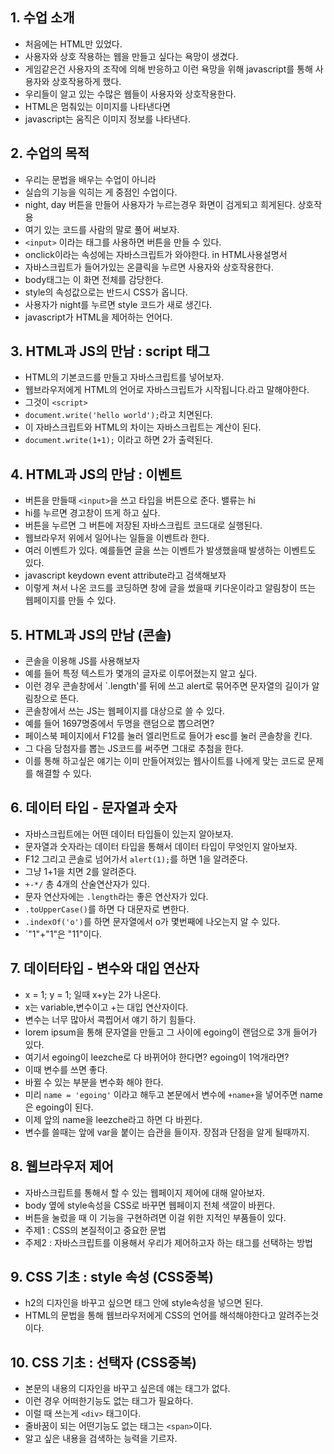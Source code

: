 ## 1. 수업 소개
- 처음에는 HTML만 있었다.
- 사용자와 상호 작용하는 웹을 만들고 싶다는 욕망이 생겼다.
- 게임같은건 사용자의 조작에 의해 반응하고 이런 욕망을 위해 javascript를 통해 사용자와 상호작용하게 했다.
- 우리들이 알고 있는 수많은 웹들이 사용자와 상호작용한다.
- HTML은 멈춰있는 이미지를 나타낸다면
- javascript는 움직은 이미지 정보를 나타낸다.

## 2. 수업의 목적
- 우리는 문법을 배우는 수업이 아니라
- 실습의 기능을 익히는 게 중점인 수업이다.
- night, day 버튼을 만들어 사용자가 누르는경우 화면이 검게되고 희게된다. 상호작용
- 여기 있는 코드를 사람의 말로 풀어 써보자.
- `<input>` 이라는 태그를 사용하면 버튼을 만들 수 있다.
- onclick이라는 속성에는 자바스크립트가 와야한다. in HTML사용설명서
- 자바스크립트가 들어가있는 온클릭을 누르면 사용자와 상호작용한다.
- body태그는 이 화면 전체를 감당한다.
- style의 속성값으로는 반드시 CSS가 옵니다.
- 사용자가 night를 누르면 style 코드가 새로 생긴다.
- javascript가 HTML을 제어하는 언어다.

## 3. HTML과 JS의 만남 : script 태그
- HTML의 기본코드를 만들고 자바스크립트를 넣어보자.
- 웹브라우저에게 HTML의 언어로 자바스크립트가 시작됩니다.라고 말해야한다.
- 그것이 `<script>`
- `document.write('hello world');`라고 치면된다.
- 이 자바스크립트와 HTML의 차이는 자바스크립트는 계산이 된다.
- `document.write(1+1);` 이라고 하면 2가 출력된다.

## 4. HTML과 JS의 만남 : 이벤트
- 버튼을 만들때 `<input>`을 쓰고 타입을 버튼으로 준다. 밸류는 hi
- hi를 누르면 경고창이 뜨게 하고 싶다.
- 버튼을 누르면 그 버튼에 저장된 자바스크립트 코드대로 실행된다.
- 웹브라우저 위에서 일어나는 일들을 이벤트라 한다.
- 여러 이벤트가 있다. 예를들면 글을 쓰는 이벤트가 발생했을때 발생하는 이벤트도 있다.
- javascript keydown event attribute라고 검색해보자
- 이렇게 쳐서 나온 코드를 코딩하면 창에 글을 썼을때 키다운이라고 알림창이 뜨는 웹페이지를 만들 수 있다.

## 5. HTML과 JS의 만남 (콘솔)
- 콘솔을 이용해 JS를 사용해보자
- 예를 들어 특정 텍스트가 몇개의 글자로 이루어졌는지 알고 싶다.
- 이런 경우 콘솔창에서 `.length'를 뒤에 쓰고 alert로 묶어주면 문자열의 길이가 알림창으로 뜬다.
- 콘솔창에서 쓰는 JS는 웹페이지를 대상으로 쓸 수 있다.
- 예를 들어 1697명중에서 두명을 랜덤으로 뽑으려면?
- 페이스북 페이지에서 F12를 눌러 엘리먼트로 들어가 esc를 눌러 콘솔창을 킨다.
- 그 다음 당첨자를 뽑는 JS코드를 써주면 그대로 추첨을 한다.
- 이를 통해 하고싶은 얘기는 이미 만들어져있는 웹사이트를 나에게 맞는 코드로 문제를 해결할 수 있다.

## 6. 데이터 타입 - 문자열과 숫자
- 자바스크립트에는 어떤 데이터 타입들이 있는지 알아보자.
- 문자열과 숫자라는 데이터 타입을 통해서 데이터 타입이 무엇인지 알아보자.
- F12 그리고 콘솔로 넘어가서 `alert(1);`를 하면 1을 알려준다.
- 그냥 1+1을 치면 2를 알려준다.
- `+-*/` 총 4개의 산술연산자가 있다.
- 문자 연산자에는 `.length`라는 좋은 연산자가 있다.
- `.toUpperCase()`를 하면 다 대문자로 변한다.
- `.indexOf('o')`를 하면 문자열에서 o가 몇번째에 나오는지 알 수 있다.
- `"1"+"1"은 "11"이다.

## 7. 데이터타입 - 변수와 대입 연산자
- x = 1; y = 1; 일때 x+y는 2가 나온다.
- x는 variable,변수이고 +는 대입 연산자이다.
- 변수는 너무 많아서 콕찝어서 얘기 하기 힘들다.
- lorem ipsum을 통해 문자열을 만들고 그 사이에 egoing이 랜덤으로 3개 들어가 있다.
- 여기서 egoing이 leezche로 다 바뀌어야 한다면? egoing이 1억개라면?
- 이때 변수를 쓰면 좋다.
- 바뀔 수 있는 부분을 변수화 해야 한다.
- 미리 `name = 'egoing'` 이라고 해두고 본문에서 변수에 `+name+`을 넣어주면 name은 egoing이 된다.
- 이제 앞의 name을 leezche라고 하면 다 바뀐다.
- 변수를 쓸때는 앞에 var을 붙이는 습관을 들이자. 장점과 단점을 알게 될때까지.

## 8. 웹브라우저 제어
- 자바스크립트를 통해서 할 수 있는 웹페이지 제어에 대해 알아보자.
- body 옆에 style속성을 CSS로 바꾸면 웹페이지 전체 색깔이 바뀐다.
- 버튼을 눌렀을 때 이 기능을 구현하려면 이걸 위한 지적인 부품들이 있다.
- 주제1 : CSS의 본질적이고 중요한 문법
- 주제2 : 자바스크립트를 이용해서 우리가 제어하고자 하는 태그를 선택하는 방법

## 9. CSS 기초 : style 속성 (CSS중복)
- h2의 디자인을 바꾸고 싶으면 태그 안에 style속성을 넣으면 된다.
- HTML의 문법을 통해 웹브라우저에게 CSS의 언어를 해석해야한다고 알려주는것이다.

## 10. CSS 기초 : 선택자 (CSS중복)
- 본문의 내용의 디자인을 바꾸고 싶은데 얘는 태그가 없다.
- 이런 경우 어떠한기능도 없는 태그가 필요하다.
- 이럴 때 쓰는게 `<div>` 태그이다.
- 줄바꿈이 되는 어떤기능도 없는 태그는 `<span>`이다.
- 알고 싶은 내용을 검색하는 능력을 기르자.


